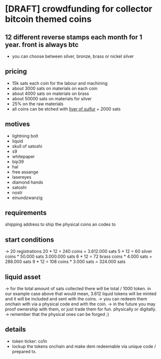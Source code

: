# [DRAFT] crowdfunding for collector bitcoin themed coins
## 12 different reverse stamps each month for 1 year. front is always btc
- you can choose between silver, bronze, brass or nickel silver

## pricing
- 15k sats each coin for the labour and machining
- about 3000 sats on materials on each coin
- about 4000 sats on materials on brass
- about 50000 sats on materials for silver
- 25% on the raw materials
- all coins can be etched with [liver of sulfur](https://en.wikipedia.org/wiki/Liver_of_sulfur) + 2000 sats

## motives
- lightning bolt
- liquid
- skull of satoshi
- s9
- whitepaper
- bip39
- hal
- free assange
- lasereyes
- diamond hands
- satoshi
- nostr
- einundzwanzig

## requirements
shipping address to ship the physical coins an codes to

## start conditions
-> 20 registrations
    20 * 12 = 240 coins = 3.612.000 sats
        5 * 12 = 60 silver coins * 50.000 sats 3.000.000 sats
        6 * 12 = 72 brass coins * 4.000 sats = 288.000 sats
        9 * 12 = 108 coins * 3.000 sats = 324.000 sats


## liquid asset
-> for the total amount of sats collected there will be total / 1000 token. in our example case above that would mean, 3.612 liquid tokens will be minted and it will be included and sent with the coins.
-> you can redeem them onchain with via a physical code end with the coin.
-> in the future you may proof ownership with them, or just trade them for fun. physically or digitally.
-> remember that the physical ones can be forged ;)

## details
- token ticker: co1n
- lockup the tokens onchain and make dem redeemable via unique code / prepared tx.

